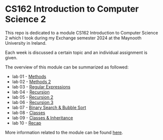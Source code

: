 # CS162 Introduction to Computer Science 2

This repo is dedicated to a module CS162 Introduction to Computer Science 2 which I took during my Exchange semester 2024 at the Maynooth University in Ireland.

Each week is discussed a certain topic and an individual assignment is given.

The overview of this module can be summarized as followed:
- lab 01 - [Methods](https://github.com/tmshts/Introduction_to_Computer_Science/tree/main/lab_01)
- lab 02 - [Methods 2](https://github.com/tmshts/Introduction_to_Computer_Science/tree/main/lab_02)
- lab 03 - [Regular Expressions](https://github.com/tmshts/Introduction_to_Computer_Science/tree/main/lab_03)
- lab 04 - [Recursion](https://github.com/tmshts/Introduction_to_Computer_Science/tree/main/lab_04)
- lab 05 - [Recursion 2](https://github.com/tmshts/Introduction_to_Computer_Science/tree/main/lab_05)
- lab 06 - [Recursion 3](https://github.com/tmshts/Introduction_to_Computer_Science/tree/main/lab_06)
- lab 07 - [Binary Search & Bubble Sort](https://github.com/tmshts/Introduction_to_Computer_Science/tree/main/lab_07)
- lab 08 - [Classes](https://github.com/tmshts/Introduction_to_Computer_Science/tree/main/lab_08)
- lab 09 - [Classes & Inheritance](https://github.com/tmshts/Introduction_to_Computer_Science/tree/main/lab_09)
- lab 10 - [Recap](https://github.com/tmshts/Introduction_to_Computer_Science/tree/main/lab_10)


More information related to the module can be found [here](https://www.maynoothuniversity.ie/node/545163).